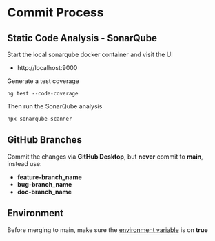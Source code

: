 # Commit Process

## Static Code Analysis - SonarQube

Start the local sonarqube docker container and visit the UI

- http://localhost:9000

Generate a test coverage

```
ng test --code-coverage
```

Then run the SonarQube analysis

```
npx sonarqube-scanner
```

## GitHub Branches

Commit the changes via **GitHub Desktop**, but **never** commit to **main**, instead use:

- **feature-branch_name**
- **bug-branch_name**
- **doc-branch_name**

## Environment

Before merging to main, make sure the [environment variable](../src/environments/environment.prod.ts) is on **true**
